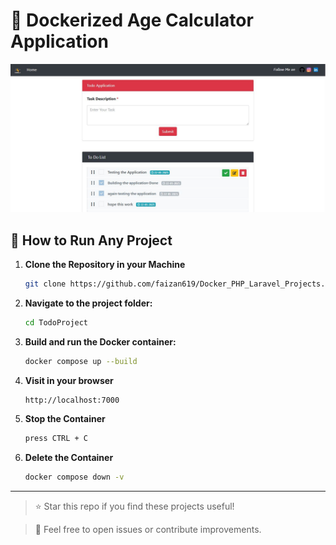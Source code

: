 # 🐳 Dockerized Age Calculator Application

![Age Calculator Screenshot](./public/TodoProject.jpg)


## 🧰 How to Run Any Project

1. **Clone the Repository in your Machine**
    ```bash
    git clone https://github.com/faizan619/Docker_PHP_Laravel_Projects.git
    ```

2. **Navigate to the project folder:**

    ```bash
    cd TodoProject
    ```

3. **Build and run the Docker container:**

    ```bash
    docker compose up --build
    ```
    
4. **Visit in your browser**
    ```bash
    http://localhost:7000
    ```
    
5. **Stop the Container**
    ```bash
    press CTRL + C
    ```
    
6. **Delete the Container**
    ```bash
    docker compose down -v
    ```

---

> ⭐ Star this repo if you find these projects useful!  

> 💬 Feel free to open issues or contribute improvements.

